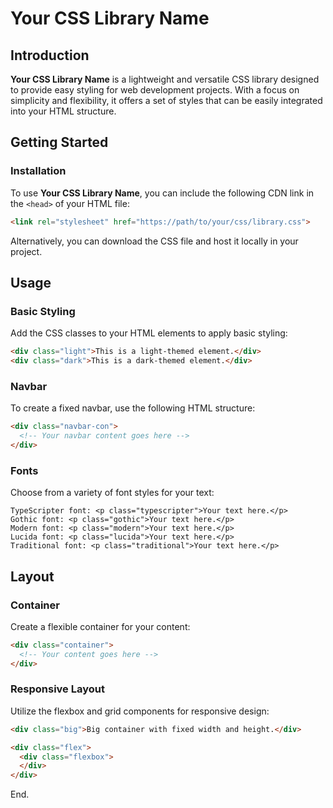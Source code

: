 # Your CSS Library Name

## Introduction

**Your CSS Library Name** is a lightweight and versatile CSS library designed to provide easy styling for web development projects. With a focus on simplicity and flexibility, it offers a set of styles that can be easily integrated into your HTML structure.

## Getting Started

### Installation

To use **Your CSS Library Name**, you can include the following CDN link in the `<head>` of your HTML file:

```html
<link rel="stylesheet" href="https://path/to/your/css/library.css">
```
Alternatively, you can download the CSS file and host it locally in your project.

## Usage
### Basic Styling
Add the CSS classes to your HTML elements to apply basic styling:

```html
<div class="light">This is a light-themed element.</div>
<div class="dark">This is a dark-themed element.</div>
```

### Navbar
To create a fixed navbar, use the following HTML structure:

```html
<div class="navbar-con">
  <!-- Your navbar content goes here -->
</div>
```

### Fonts
Choose from a variety of font styles for your text:
```
TypeScripter font: <p class="typescripter">Your text here.</p>
Gothic font: <p class="gothic">Your text here.</p>
Modern font: <p class="modern">Your text here.</p>
Lucida font: <p class="lucida">Your text here.</p>
Traditional font: <p class="traditional">Your text here.</p>
```
## Layout
### Container
Create a flexible container for your content:

```html
<div class="container">
  <!-- Your content goes here -->
</div>
```
### Responsive Layout
Utilize the flexbox and grid components for responsive design:

```html
<div class="big">Big container with fixed width and height.</div>

<div class="flex">
  <div class="flexbox">
  </div>
</div>
```
End.
